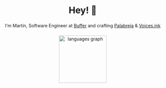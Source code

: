 <h1 align="center">Hey! 👋</h1>

###

<p align="center">I'm Martin, Software Engineer at <a href="https://buffer.com" rel="nofollow">Buffer</a> and crafting <a href="https://palabreja.com" rel="nofollow">Palabreja</a> & <a href="https://voices.ink" rel="nofollow">Voices.ink</a></p>

###

<div align="center">
  <img src="https://github-readme-stats.vercel.app/api/top-langs?username=magarcia&locale=en&hide_title=false&layout=compact&card_width=320&langs_count=3&theme=graywhite&hide_border=false&order=2" height="150" alt="languages graph"  />
</div>
